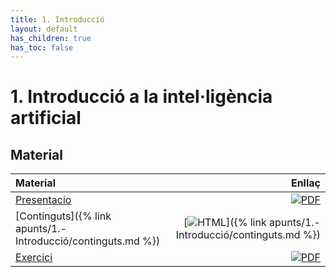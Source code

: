 ```yaml
---
title: 1. Introducció
layout: default
has_children: true
has_toc: false
---
```


# 1. Introducció a la intel·ligència artificial

## Material

| Material                                                     |                                                                                                                                  Enllaç |      
|:-------------------------------------------------------------|----------------------------------------------------------------------------------------------------------------------------------------:|
| [Presentacio](1-introduccio.pdf)                             |        [![PDF](https://img.shields.io/badge/PDF-1.--introduccio.pdf-blue?logo=adobe-acrobat-reader&logoColor=white)](1-introduccio.pdf) |
| [Continguts]({% link apunts/1.-Introducció/continguts.md %}) | [![HTML](https://img.shields.io/badge/HTML-continguts-blue?logo=html5&logoColor=white)]({% link apunts/1.-Introducció/continguts.md %}) |
| [Exercici](https://classroom.github.com/a/gzyK9ex4) | [![PDF](https://img.shields.io/badge/GitHub%20Classroom-Exercicis-blue?logo=github)](https://classroom.github.com/a/gzyK9ex4)

